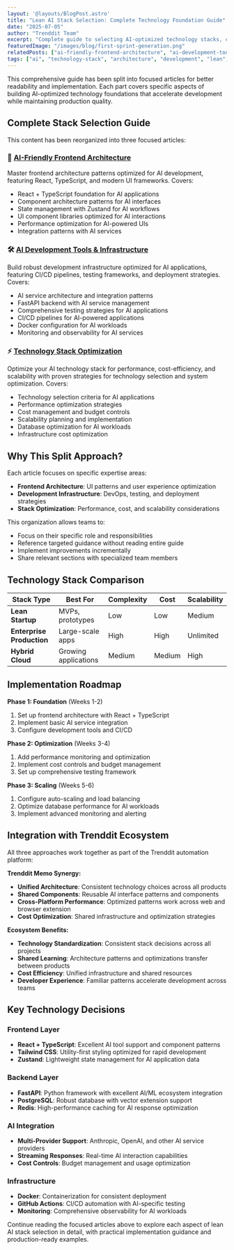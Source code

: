 ```yaml
---
layout: '@layouts/BlogPost.astro'
title: "Lean AI Stack Selection: Complete Technology Foundation Guide"
date: "2025-07-05"
author: "Trenddit Team"
excerpt: "Complete guide to selecting AI-optimized technology stacks, covering frontend architecture, development infrastructure, and performance optimization strategies."
featuredImage: "/images/blog/first-sprint-generation.png"
relatedPosts: ["ai-friendly-frontend-architecture", "ai-development-tools-infrastructure", "technology-stack-optimization"]
tags: ["ai", "technology-stack", "architecture", "development", "lean", "scalability", "guide", "trenddit"]
---
```


This comprehensive guide has been split into focused articles for better readability and implementation. Each part covers specific aspects of building AI-optimized technology foundations that accelerate development while maintaining production quality.

## Complete Stack Selection Guide

This content has been reorganized into three focused articles:

### 🎨 [AI-Friendly Frontend Architecture](/blog/ai-friendly-frontend-architecture)
Master frontend architecture patterns optimized for AI development, featuring React, TypeScript, and modern UI frameworks. Covers:
- React + TypeScript foundation for AI applications
- Component architecture patterns for AI interfaces
- State management with Zustand for AI workflows
- UI component libraries optimized for AI interactions
- Performance optimization for AI-powered UIs
- Integration patterns with AI services

### 🛠️ [AI Development Tools & Infrastructure](/blog/ai-development-tools-infrastructure)
Build robust development infrastructure optimized for AI applications, featuring CI/CD pipelines, testing frameworks, and deployment strategies. Covers:
- AI service architecture and integration patterns
- FastAPI backend with AI service management
- Comprehensive testing strategies for AI applications
- CI/CD pipelines for AI-powered applications
- Docker configuration for AI workloads
- Monitoring and observability for AI services

### ⚡ [Technology Stack Optimization](/blog/technology-stack-optimization)
Optimize your AI technology stack for performance, cost-efficiency, and scalability with proven strategies for technology selection and system optimization. Covers:
- Technology selection criteria for AI applications
- Performance optimization strategies
- Cost management and budget controls
- Scalability planning and implementation
- Database optimization for AI workloads
- Infrastructure cost optimization

## Why This Split Approach?

Each article focuses on specific expertise areas:
- **Frontend Architecture**: UI patterns and user experience optimization
- **Development Infrastructure**: DevOps, testing, and deployment strategies  
- **Stack Optimization**: Performance, cost, and scalability considerations

This organization allows teams to:
- Focus on their specific role and responsibilities
- Reference targeted guidance without reading entire guide
- Implement improvements incrementally
- Share relevant sections with specialized team members

## Technology Stack Comparison

| Stack Type | Best For | Complexity | Cost | Scalability |
|------------|----------|------------|------|-------------|
| **Lean Startup** | MVPs, prototypes | Low | Low | Medium |
| **Enterprise Production** | Large-scale apps | High | High | Unlimited |
| **Hybrid Cloud** | Growing applications | Medium | Medium | High |

## Implementation Roadmap

**Phase 1: Foundation** (Weeks 1-2)
1. Set up frontend architecture with React + TypeScript
2. Implement basic AI service integration
3. Configure development tools and CI/CD

**Phase 2: Optimization** (Weeks 3-4)
1. Add performance monitoring and optimization
2. Implement cost controls and budget management
3. Set up comprehensive testing framework

**Phase 3: Scaling** (Weeks 5-6)
1. Configure auto-scaling and load balancing
2. Optimize database performance for AI workloads
3. Implement advanced monitoring and alerting

## Integration with Trenddit Ecosystem

All three approaches work together as part of the Trenddit automation platform:

**Trenddit Memo Synergy:**
- **Unified Architecture**: Consistent technology choices across all products
- **Shared Components**: Reusable AI interface patterns and components
- **Cross-Platform Performance**: Optimized patterns work across web and browser extension
- **Cost Optimization**: Shared infrastructure and optimization strategies

**Ecosystem Benefits:**
- **Technology Standardization**: Consistent stack decisions across all projects
- **Shared Learning**: Architecture patterns and optimizations transfer between products
- **Cost Efficiency**: Unified infrastructure and shared resources
- **Developer Experience**: Familiar patterns accelerate development across teams

## Key Technology Decisions

### Frontend Layer
- **React + TypeScript**: Excellent AI tool support and component patterns
- **Tailwind CSS**: Utility-first styling optimized for rapid development
- **Zustand**: Lightweight state management for AI application data

### Backend Layer  
- **FastAPI**: Python framework with excellent AI/ML ecosystem integration
- **PostgreSQL**: Robust database with vector extension support
- **Redis**: High-performance caching for AI response optimization

### AI Integration
- **Multi-Provider Support**: Anthropic, OpenAI, and other AI service providers
- **Streaming Responses**: Real-time AI interaction capabilities
- **Cost Controls**: Budget management and usage optimization

### Infrastructure
- **Docker**: Containerization for consistent deployment
- **GitHub Actions**: CI/CD automation with AI-specific testing
- **Monitoring**: Comprehensive observability for AI workloads

Continue reading the focused articles above to explore each aspect of lean AI stack selection in detail, with practical implementation guidance and production-ready examples.